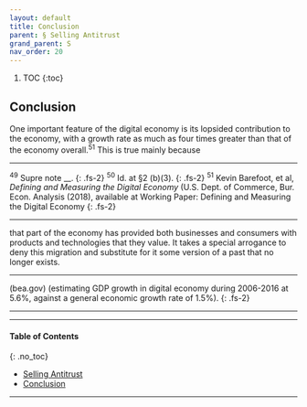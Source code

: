 ```yaml
---
layout: default
title: Conclusion
parent: § Selling Antitrust 
grand_parent: S 
nav_order: 20 
---
```

<style>
.dont-break-out {
  /* These are technically the same, but use both */
  overflow-wrap: break-word;
  word-wrap: break-word;

     -ms-word-break: break-all;
  /* This is the dangerous one in WebKit, as it breaks things wherever */
  word-break: break-all;
  /* Instead use this non-standard one: */
  word-break: break-word;
}

.youtube-container {
    position: relative;
    width: 100%;
    height: 0;
    padding-bottom: 56.25%;
}
.youtube-video {
    position: absolute;
    top: 0;
    left: 0;
    width: 100%;
    height: 100%;
}

</style>

<div class="dont-break-out" markdown="1">

1. TOC
{:toc}

## Conclusion
One important feature of the digital economy is its lopsided contribution to the economy, with a growth rate as much as four times greater than that of the economy overall.<sup>51</sup> This is true mainly because

***
<sup>49</sup> Supre note __.
{: .fs-2}
<sup>50</sup> Id. at §2 (b)(3).
{: .fs-2}
<sup>51</sup> Kevin Barefoot, et al, *Defining and Measuring the Digital Economy* (U.S. Dept. of Commerce, Bur. Econ. Analysis (2018), available at Working Paper: Defining and Measuring the Digital Economy
{: .fs-2}
***

that part of the economy has provided both businesses and consumers with products and technologies that they value. It takes a special arrogance to deny this migration and substitute for it some version of a past that no longer exists.

***
(bea.gov) (estimating GDP growth in digital economy during 2006-2016 at 5.6%, against a general economic growth rate of 1.5%).
{: .fs-2}
***

***

#### Table of Contents
{: .no_toc}

<ul><li> <a href="/docs/S/Selling-Antitrust-1/">
Selling Antitrust</a></li><li> <a href="/docs/S/Selling-Antitrust-2/">
Conclusion</a></li></ul>

***

</div>
